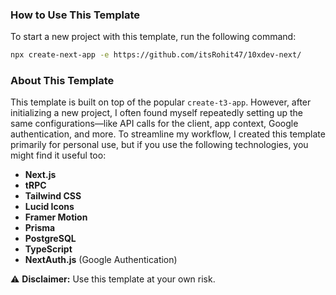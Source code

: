 ### How to Use This Template  

To start a new project with this template, run the following command:  

```sh
npx create-next-app -e https://github.com/itsRohit47/10xdev-next/
```

### About This Template  

This template is built on top of the popular `create-t3-app`. However, after initializing a new project, I often found myself repeatedly setting up the same configurations—like API calls for the client, app context, Google authentication, and more. To streamline my workflow, I created this template primarily for personal use, but if you use the following technologies, you might find it useful too:  

- **Next.js**  
- **tRPC**  
- **Tailwind CSS**  
- **Lucid Icons**  
- **Framer Motion**  
- **Prisma**  
- **PostgreSQL**  
- **TypeScript**  
- **NextAuth.js** (Google Authentication)  

⚠ **Disclaimer:** Use this template at your own risk.
